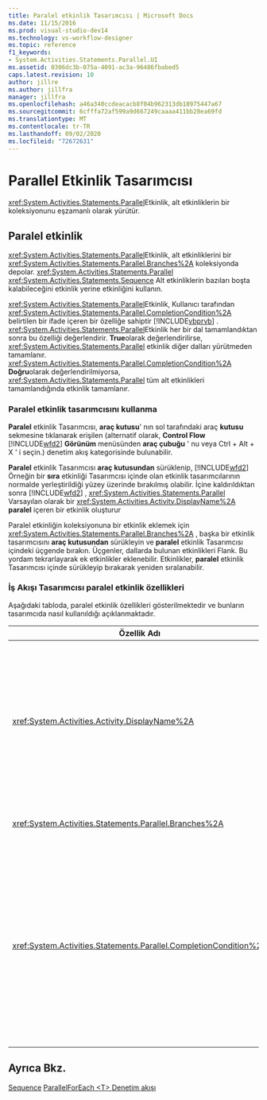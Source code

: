 ```yaml
---
title: Paralel etkinlik Tasarımcısı | Microsoft Docs
ms.date: 11/15/2016
ms.prod: visual-studio-dev14
ms.technology: vs-workflow-designer
ms.topic: reference
f1_keywords:
- System.Activities.Statements.Parallel.UI
ms.assetid: 0306dc3b-075a-4091-ac3a-96486fbabed5
caps.latest.revision: 10
author: jillre
ms.author: jillfra
manager: jillfra
ms.openlocfilehash: a46a340ccdeacacb8f04b962313db18975447a67
ms.sourcegitcommit: 6cfffa72af599a9d667249caaaa411bb28ea69fd
ms.translationtype: MT
ms.contentlocale: tr-TR
ms.lasthandoff: 09/02/2020
ms.locfileid: "72672631"
---
```

# <a name="parallel-activity-designer"></a>Parallel Etkinlik Tasarımcısı
<xref:System.Activities.Statements.Parallel>Etkinlik, alt etkinliklerin bir koleksiyonunu eşzamanlı olarak yürütür.

## <a name="the-parallel-activity"></a>Paralel etkinlik
 <xref:System.Activities.Statements.Parallel>Etkinlik, alt etkinliklerini bir <xref:System.Activities.Statements.Parallel.Branches%2A> koleksiyonda depolar. <xref:System.Activities.Statements.Parallel> <xref:System.Activities.Statements.Sequence> Alt etkinliklerin bazıları boşta kalabileceğini etkinlik yerine etkinliğini kullanın.

 <xref:System.Activities.Statements.Parallel>Etkinlik, Kullanıcı tarafından <xref:System.Activities.Statements.Parallel.CompletionCondition%2A> belirtilen bir ifade içeren bir özelliğe sahiptir [!INCLUDE[vbprvb](../includes/vbprvb-md.md)] . <xref:System.Activities.Statements.Parallel>Etkinlik her bir dal tamamlandıktan sonra bu özelliği değerlendirir. **True**olarak değerlendirilirse, <xref:System.Activities.Statements.Parallel> etkinlik diğer dalları yürütmeden tamamlanır. <xref:System.Activities.Statements.Parallel.CompletionCondition%2A> **Doğru**olarak değerlendirilmiyorsa, <xref:System.Activities.Statements.Parallel> tüm alt etkinlikleri tamamlandığında etkinlik tamamlanır.

### <a name="using-the-parallel-activity-designer"></a>Paralel etkinlik tasarımcısını kullanma
 **Paralel** etkinlik Tasarımcısı, **araç kutusu**' nın sol tarafındaki araç **kutusu** sekmesine tıklanarak erişilen (alternatif olarak, **Control Flow** [!INCLUDE[wfd2](../includes/wfd2-md.md)] **Görünüm** menüsünden **araç çubuğu** ' nu veya Ctrl + Alt + X ' i seçin.) denetim akış kategorisinde bulunabilir.

 **Paralel** etkinlik Tasarımcısı **araç kutusundan** sürüklenip, [!INCLUDE[wfd2](../includes/wfd2-md.md)] Örneğin bir **sıra** etkinliği Tasarımcısı içinde olan etkinlik tasarımcılarının normalde yerleştirildiği yüzey üzerinde bırakılmış olabilir. İçine kaldırıldıktan sonra [!INCLUDE[wfd2](../includes/wfd2-md.md)] , <xref:System.Activities.Statements.Parallel> Varsayılan olarak bir <xref:System.Activities.Activity.DisplayName%2A> **paralel** içeren bir etkinlik oluşturur

 Paralel etkinliğin koleksiyonuna bir etkinlik eklemek için <xref:System.Activities.Statements.Parallel.Branches%2A> , başka bir etkinlik tasarımcısını **araç kutusundan** sürükleyin ve **paralel** etkinlik Tasarımcısı içindeki üçgende bırakın. Üçgenler, dallarda bulunan etkinlikleri Flank. Bu yordam tekrarlayarak ek etkinlikler eklenebilir. Etkinlikler, **paralel** etkinlik Tasarımcısı içinde sürükleyip bırakarak yeniden sıralanabilir.

### <a name="parallel-activity-properties-in-the-workflow-designer"></a>İş Akışı Tasarımcısı paralel etkinlik özellikleri
 Aşağıdaki tabloda, paralel etkinlik özellikleri gösterilmektedir ve bunların tasarımcıda nasıl kullanıldığı açıklanmaktadır.

|Özellik Adı|Gerekli|Kullanım|
|-------------------|--------------|-----------|
|<xref:System.Activities.Activity.DisplayName%2A>|Yanlış|Üst bilgide etkinlik tasarımcısının kolay görünen adını belirtir. Varsayılan değer **paraleldir**. Değer, isteğe bağlı olarak **Özellikler** kılavuzunda veya doğrudan etkinlik Tasarımcısı üstbilgisinde düzenlenebilir.|
|<xref:System.Activities.Statements.Parallel.Branches%2A>|Doğru|Yürütülecek alt etkinliklerin koleksiyonunu içerir.|
|<xref:System.Activities.Statements.Parallel.CompletionCondition%2A>|Yanlış|Bir dal tamamlandıktan sonra değerlendirilir. **True**olarak değerlendirilirse, zamanlanan bekleyen dallar iptal edilir. Bu özellik ayarlanmamışsa veya **false**olarak değerlendirilirse, tüm alt etkinlikleri tamamlandığında etkinlik tamamlanır. Varsayılan değer **null**.|

## <a name="see-also"></a>Ayrıca Bkz.
 [Sequence](../workflow-designer/sequence-activity-designer.md) [ParallelForEach \<T> ](../workflow-designer/parallelforeach-t-activity-designer.md) [Denetim akışı](../workflow-designer/control-flow-activity-designers.md)